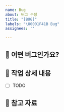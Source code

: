 ```yaml
---
name: Bug
about: 버그 수정
title: "[BUG]"
labels: "\U0001F41B Bug"
assignees: ''

---
```


## 🐛 어떤 버그인가요?

<!-- 어떤 버그인지 자세히 설명해주세요. -->

## 📌 작업 상세 내용

<!-- 버그 수정을 위해 필요한 작업 목록을 작성해주세요. -->

- [ ] TODO

## 📖 참고 자료

<!-- 참고 자료가 있다면 적어주세요. (선택) -->
